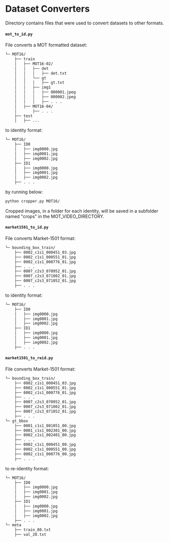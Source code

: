 # Dataset Converters

Directory contains files that were used to convert datasets to other formats.



#### `mot_to_id.py`

File converts a MOT formatted dataset:

```bash
└─ MOT16/
    ├── train
    │   ├── MOT16-02/
    │   │   ├── det 
    │   │   │   ├── det.txt
    │   │   └── gt 
    │   │   │   ├── gt.txt
    │   │   ├── img1
    │   │   │   ├── 000001.jpeg
    │   │   │   ├── 000002.jpeg
    │   │   │   ├── . . .
    │   ├── MOT16-04/
    │       ├── . . .
    ├── test
    │   ├── ...
```

 to identity format:

```bash
└─ MOT16/
    ├── ID0
    │   ├── img0000.jpg
    │   ├── img0001.jpg
    │   ├── img0002.jpg
    ├── ID1
    │   ├── img0000.jpg
    │   ├── img0001.jpg
    │   ├── img0002.jpg
    ├── . . .
```

by running below:

```bash
python cropper.py MOT16/
```

Cropped images, in a folder for each identity, will be saved in a subfolder named "crops" in the MOT_VIDEO_DIRECTORY.



#### `market1501_to_id.py`

File converts Market-1501 format:

```bash
└─ bounding_box_train/
    ├── 0002_c1s1_000451_03.jpg
    ├── 0002_c1s1_000551_01.jpg
    ├── 0002_c1s1_000776_01.jpg
    ├── . . .
    ├── 0007_c2s3_070952_01.jpg
    ├── 0007_c2s3_071002_01.jpg
    ├── 0007_c2s3_071052_01.jpg
    ├── . . .
```

to identity format:

```bash
└─ MOT16/
    ├── ID0
    │   ├── img0000.jpg
    │   ├── img0001.jpg
    │   ├── img0002.jpg
    ├── ID1
    │   ├── img0000.jpg
    │   ├── img0001.jpg
    │   ├── img0002.jpg
    ├── . . .
```

#### `market1501_to_reid.py`

File converts Market-1501 format:

```bash
└─ bounding_box_train/
    ├── 0002_c1s1_000451_03.jpg
    ├── 0002_c1s1_000551_01.jpg
    ├── 0002_c1s1_000776_01.jpg
    ├── . . .
    ├── 0007_c2s3_070952_01.jpg
    ├── 0007_c2s3_071002_01.jpg
    ├── 0007_c2s3_071052_01.jpg
    ├── . . .
└─ gt_bbox
    ├── 0001_c1s1_001051_00.jpg
    ├── 0001_c1s1_002301_00.jpg
    ├── 0002_c1s1_002401_00.jpg
    ├── . . .
    ├── 0002_c1s1_000451_00.jpg
    ├── 0002_c1s1_000551_00.jpg
    ├── 0002_c1s1_000776_00.jpg
    ├── . . .
```

to re-identity format:

```bash
└─ MOT16/
    ├── ID0
    │   ├── img0000.jpg
    │   ├── img0001.jpg
    │   ├── img0002.jpg
    ├── ID1
    │   ├── img0000.jpg
    │   ├── img0001.jpg
    │   ├── img0002.jpg
    ├── . . .
└─ meta
    ├── train_80.txt
    ├── val_20.txt
```









